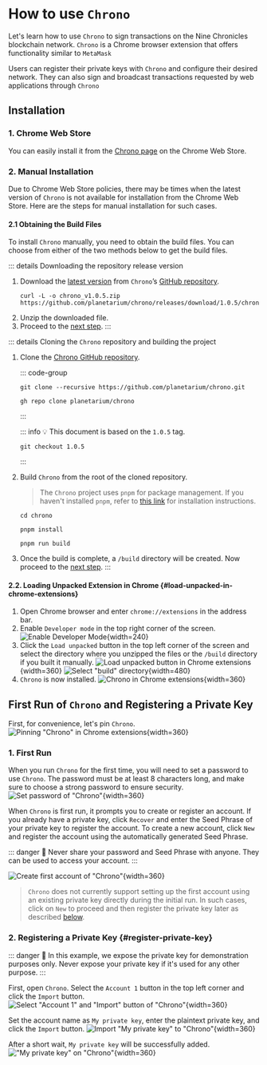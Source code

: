# How to use `Chrono`

Let's learn how to use `Chrono` to sign transactions on the Nine Chronicles blockchain network. `Chrono` is a Chrome browser extension that offers functionality similar to `MetaMask`

Users can register their private keys with `Chrono` and configure their desired network. They can also sign and broadcast transactions requested by web applications through `Chrono`

## Installation

### 1. Chrome Web Store

You can easily install it from the [Chrono page](https://chromewebstore.google.com/detail/chrono-development-build/gcloogpfjklfhgfddenekamfjgbcklic) on the Chrome Web Store.

### 2. Manual Installation

Due to Chrome Web Store policies, there may be times when the latest version of `Chrono` is not available for installation from the Chrome Web Store. Here are the steps for manual installation for such cases.

#### 2.1 Obtaining the Build Files

To install `Chrono` manually, you need to obtain the build files. You can choose from either of the two methods below to get the build files.

::: details Downloading the repository release version
1. Download the [latest version](https://github.com/planetarium/chrono/releases) from `Chrono`’s [GitHub repository](https://github.com/planetarium/chrono).
    ```shell
    curl -L -o chrono_v1.0.5.zip https://github.com/planetarium/chrono/releases/download/1.0.5/chrono_v1.0.5.zip
    ```
2. Unzip the downloaded file.
3. Proceed to the [next step](#load-unpacked-in-chrome-extensions).
:::

::: details Cloning the `Chrono` repository and building the project
1. Clone the [Chrono GitHub repository](https://github.com/planetarium/chrono).

    ::: code-group
    ```shell [git]
    git clone --recursive https://github.com/planetarium/chrono.git
    ```

    ```shell [gh(GitHub)]
    gh repo clone planetarium/chrono
    ```
    :::

    ::: info :bulb:
    This document is based on the `1.0.5` tag.
    ```shell
    git checkout 1.0.5
    ```
    :::

2. Build `Chrono` from the root of the cloned repository.

    > The `Chrono` project uses `pnpm` for package management. If you haven't installed `pnpm`, refer to [this link](https://pnpm.io/installation) for installation instructions.

    ```shell
    cd chrono
    ```
    ```shell
    pnpm install
    ```
    ```shell
    pnpm run build
    ```

3. Once the build is complete, a `/build` directory will be created. Now proceed to the [next step](#load-unpacked-in-chrome-extensions).
:::

#### 2.2. Loading Unpacked Extension in Chrome {#load-unpacked-in-chrome-extensions}

1. Open Chrome browser and enter `chrome://extensions` in the address bar.
2. Enable `Developer mode` in the top right corner of the screen.
![Enable Developer Mode](/images/en/guide/issue-transaction/issue-transaction-with-chrono/enable-developer-mode.png){width=240}
3. Click the `Load unpacked` button in the top left corner of the screen and select the directory where you unzipped the files or the `/build` directory if you built it manually.
![Load unpacked button in Chrome extensions](/images/en/guide/issue-transaction/issue-transaction-with-chrono/load-unpacked-01.png){width=360}
![Select "build" directory](/images/en/guide/issue-transaction/issue-transaction-with-chrono/select-build-directory.png){width=480}
4. `Chrono` is now installed.
![Chrono in Chrome extensions](/images/en/guide/issue-transaction/issue-transaction-with-chrono/chrome-extensions-chrono.png){width=360}

## First Run of `Chrono` and Registering a Private Key

First, for convenience, let's pin `Chrono`.
![Pinning "Chrono" in Chrome extensions](/images/en/guide/issue-transaction/issue-transaction-with-chrono/pinning-chrono.png){width=360}

### 1. First Run

When you run `Chrono` for the first time, you will need to set a password to use `Chrono`. The password must be at least 8 characters long, and make sure to choose a strong password to ensure security.
![Set password of "Chrono"](/images/en/guide/issue-transaction/issue-transaction-with-chrono/set-password.png){width=360}

When `Chrono` is first run, it prompts you to create or register an account. If you already have a private key, click `Recover` and enter the Seed Phrase of your private key to register the account. To create a new account, click `New` and register the account using the automatically generated Seed Phrase.

::: danger :rotating_light:
Never share your password and Seed Phrase with anyone. They can be used to access your account.
:::

![Create first account of "Chrono"](/images/en/guide/issue-transaction/issue-transaction-with-chrono/first-account.png){width=360}

> `Chrono` does not currently support setting up the first account using an existing private key directly during the initial run. In such cases, click on `New` to proceed and then register the private key later as described [below](#register-private-key).

### 2. Registering a Private Key {#register-private-key}

::: danger :rotating_light:
In this example, we expose the private key for demonstration purposes only. Never expose your private key if it's used for any other purpose.
:::

First, open `Chrono`. Select the `Account 1` button in the top left corner and click the `Import` button.
![Select "Account 1" and "Import" button of "Chrono"](/images/en/guide/issue-transaction/issue-transaction-with-chrono/account-import.png){width=360}

Set the account name as `My private key`, enter the plaintext private key, and click the `Import` button.
![Import "My private key" to "Chrono"](/images/en/guide/issue-transaction/issue-transaction-with-chrono/import-my-private-key.png){width=360}

After a short wait, `My private key` will be successfully added.
!["My private key" on "Chrono"](/images/en/guide/issue-transaction/issue-transaction-with-chrono/my-private-key.png){width=360}
